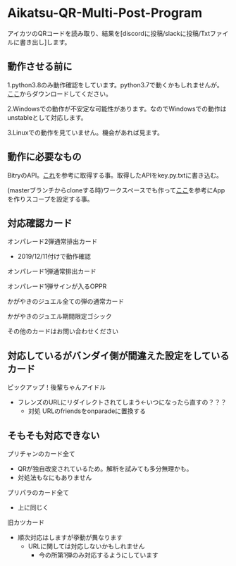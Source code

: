 # Aikatsu-QR-Multi-Post-Program
アイカツのQRコードを読み取り、結果を[discordに投稿/slackに投稿/Txtファイルに書き出し]します。

## 動作させる前に
1.python3.8のみ動作確認をしています。python3.7で動くかもしれませんが。
[ここ](https://www.python.org/downloads/release/python-381/)からダウンロードしてください。

2.Windowsでの動作が不安定な可能性があります。なのでWindowsでの動作はunstableとして対応します。

3.Linuxでの動作を見ていません。機会があれば見ます。

## 動作に必要なもの
BitryのAPI。[これ](https://qiita.com/maruyam-a/items/96c8ad733c770a44117e)を参考に取得する事。取得したAPIをkey.py.txtに書き込む。

(masterブランチからcloneする時)ワークスペースでも作って[ここ](https://qiita.com/yuukiw00w/items/94e4495fc593cfbda45c)を参考にAppを作りスコープを設定する事。

## 対応確認カード
オンパレード2弾通常排出カード
- 2019/12/11付けで動作確認

オンパレード1弾通常排出カード

オンパレード1弾サインが入るOPPR

かがやきのジュエル全ての弾の通常カード

かがやきのジュエル期間限定ゴシック

その他のカードはお問い合わせください

## 対応しているがバンダイ側が間違えた設定をしているカード
ピックアップ！後輩ちゃんアイドル
- フレンズのURLにリダイレクトされてしまう←いつになったら直すの？？？
   - 対処 URLのfriendsをonparadeに置換する

## そもそも対応できない
プリチャンのカード全て
- QRが独自改変されているため。解析を試みても多分無理かも。
 - 対処法もなにもありません
 
プリパラのカード全て 
- 上に同じく

旧カツカード
- 順次対応はしますが挙動が異なります
  - URLに関しては対応しないかもしれません
    - 今の所第1弾のみ対応するようにしています

